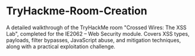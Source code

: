 # TryHackme-Room-Creation
A detailed walkthrough of the TryHackMe room "Crossed Wires: The XSS Lab", completed for the IE2062 – Web Security module. Covers XSS types, payloads, filter bypasses, JavaScript abuse, and mitigation techniques, along with a practical exploitation challenge.
